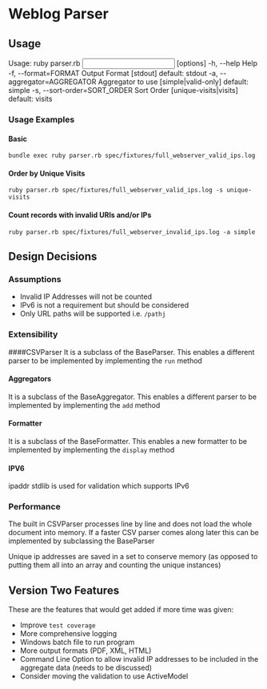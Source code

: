 # Weblog Parser

## Usage

Usage: ruby parser.rb <input file> [options]
-h, --help                       Help
-f, --format=FORMAT              Output Format [stdout] default: stdout
-a, --aggregator=AGGREGATOR      Aggregator to use [simple|valid-only] default: simple
-s, --sort-order=SORT_ORDER      Sort Order [unique-visits|visits] default: visits

### Usage Examples

#### Basic
`bundle exec ruby parser.rb spec/fixtures/full_webserver_valid_ips.log`

#### Order by Unique Visits
`ruby parser.rb spec/fixtures/full_webserver_valid_ips.log -s unique-visits`

#### Count records with invalid URIs and/or IPs
`ruby parser.rb spec/fixtures/full_webserver_invalid_ips.log -a simple`

## Design Decisions

### Assumptions
* Invalid IP Addresses will not be counted
* IPv6 is not a requirement but should be considered
* Only URL paths will be supported i.e. `/pathj`

### Extensibility
####CSVParser
It is a subclass of the BaseParser. This enables a different parser to be implemented by implementing the `run` method

#### Aggregators
It is a subclass of the BaseAggregator. This enables a different parser to be implemented by implementing the `add` method

#### Formatter
It is a subclass of the BaseFormatter. This enables a new formatter to be implemented by implementing the `display` method

#### IPV6
ipaddr stdlib is used for validation which supports IPv6

### Performance
The built in CSVParser processes line by line and does not load the whole document into memory. If a faster CSV parser
comes along later this can be implemented by subclassing the BaseParser

Unique ip addresses are saved in a set to conserve memory (as opposed to putting them all into an array and counting the unique instances)


## Version Two Features
These are the features that would get added if more time was given:
* Improve `test coverage`
* More comprehensive logging
* Windows batch file to run program
* More output formats (PDF, XML, HTML)
* Command Line Option to allow invalid IP addresses to be included in the aggregate data (needs to be discussed)
* Consider moving the validation to use ActiveModel
